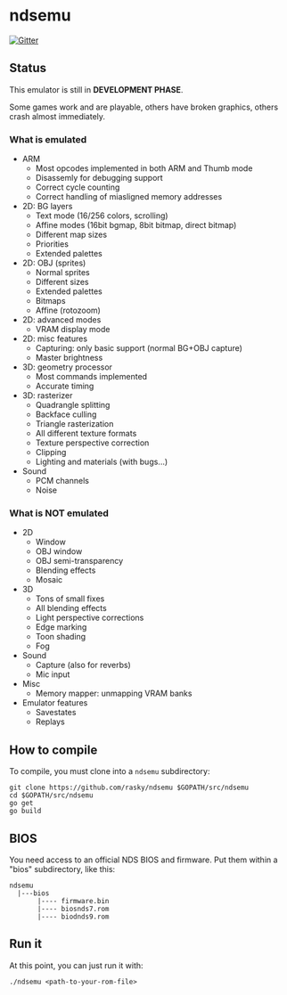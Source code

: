 # ndsemu

[![Gitter](https://badges.gitter.im/Join%20Chat.svg)](https://gitter.im/rasky/ndsemu?utm_source=badge&utm_medium=badge&utm_campaign=pr-badge&utm_content=badge)

## Status

This emulator is still in **DEVELOPMENT PHASE**.

Some games work and are playable, others have broken graphics, others crash
almost immediately.

### What is emulated

 * ARM
   * Most opcodes implemented in both ARM and Thumb mode
   * Disassemly for debugging support
   * Correct cycle counting
   * Correct handling of miasligned memory addresses
 * 2D: BG layers
   * Text mode (16/256 colors, scrolling)
   * Affine modes (16bit bgmap, 8bit bitmap, direct bitmap)
   * Different map sizes
   * Priorities
   * Extended palettes
 * 2D: OBJ (sprites)
   * Normal sprites
   * Different sizes
   * Extended palettes
   * Bitmaps
   * Affine (rotozoom)
 * 2D: advanced modes
   * VRAM display mode
 * 2D: misc features
   * Capturing: only basic support (normal BG+OBJ capture)
   * Master brightness
 * 3D: geometry processor
   * Most commands implemented
   * Accurate timing
 * 3D: rasterizer
   * Quadrangle splitting
   * Backface culling
   * Triangle rasterization
   * All different texture formats
   * Texture perspective correction
   * Clipping
   * Lighting and materials (with bugs...)
 * Sound
   * PCM channels
   * Noise

### What is NOT emulated

 * 2D
   * Window
   * OBJ window
   * OBJ semi-transparency
   * Blending effects
   * Mosaic
 * 3D
   * Tons of small fixes
   * All blending effects
   * Light perspective corrections
   * Edge marking
   * Toon shading
   * Fog
 * Sound
   * Capture (also for reverbs) 
   * Mic input
 * Misc
   * Memory mapper: unmapping VRAM banks
 * Emulator features
   * Savestates
   * Replays
 
## How to compile

To compile, you must clone into a `ndsemu` subdirectory:

    git clone https://github.com/rasky/ndsemu $GOPATH/src/ndsemu
    cd $GOPATH/src/ndsemu
    go get
    go build

## BIOS

You need access to an official NDS BIOS and firmware. Put them within a "bios" subdirectory, like this:

    ndsemu
      |---bios
           |---- firmware.bin
           |---- biosnds7.rom
           |---- biodnds9.rom

## Run it

At this point, you can just run it with:

    ./ndsemu <path-to-your-rom-file>


